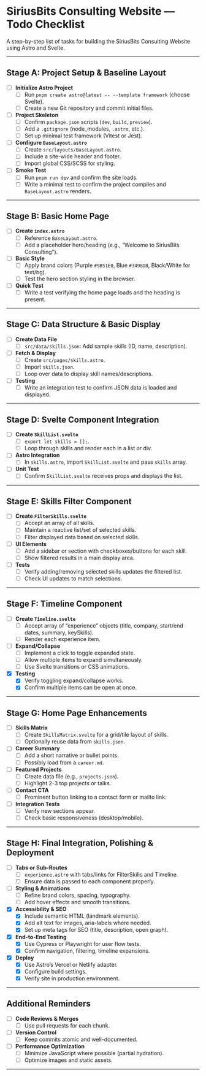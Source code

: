 # SiriusBits Consulting Website — Todo Checklist

A step-by-step list of tasks for building the SiriusBits Consulting Website using Astro and Svelte.

---

## **Stage A: Project Setup & Baseline Layout**

- [ ] **Initialize Astro Project**  
  - [ ] Run `pnpm create astro@latest -- --template framework` (choose Svelte).
  - [ ] Create a new Git repository and commit initial files.

- [ ] **Project Skeleton**  
  - [ ] Confirm `package.json` scripts (`dev`, `build`, `preview`).
  - [ ] Add a `.gitignore` (node_modules, `.astro`, etc.).
  - [ ] Set up minimal test framework (Vitest or Jest).

- [ ] **Configure `BaseLayout.astro`**  
  - [ ] Create `src/layouts/BaseLayout.astro`.
  - [ ] Include a site-wide header and footer.
  - [ ] Import global CSS/SCSS for styling.

- [ ] **Smoke Test**  
  - [ ] Run `pnpm run dev` and confirm the site loads.
  - [ ] Write a minimal test to confirm the project compiles and `BaseLayout.astro` renders.

---

## **Stage B: Basic Home Page**

- [ ] **Create `index.astro`**  
  - [ ] Reference `BaseLayout.astro`.
  - [ ] Add a placeholder hero/heading (e.g., “Welcome to SiriusBits Consulting”).

- [ ] **Basic Style**  
  - [ ] Apply brand colors (Purple `#9B51E0`, Blue `#3498DB`, Black/White for text/bg).
  - [ ] Test the hero section styling in the browser.

- [ ] **Quick Test**  
  - [ ] Write a test verifying the home page loads and the heading is present.

---

## **Stage C: Data Structure & Basic Display**

- [ ] **Create Data File**  
  - [ ] `src/data/skills.json`: Add sample skills (ID, name, description).

- [ ] **Fetch & Display**  
  - [ ] Create `src/pages/skills.astro`.
  - [ ] Import `skills.json`.
  - [ ] Loop over data to display skill names/descriptions.

- [ ] **Testing**  
  - [ ] Write an integration test to confirm JSON data is loaded and displayed.

---

## **Stage D: Svelte Component Integration**

- [ ] **Create `SkillList.svelte`**  
  - [ ] `export let skills = [];`.
  - [ ] Loop through skills and render each in a list or div.

- [ ] **Astro Integration**  
  - [ ] In `skills.astro`, import `SkillList.svelte` and pass `skills` array.

- [ ] **Unit Test**  
  - [ ] Confirm `SkillList.svelte` receives props and displays the list.

---

## **Stage E: Skills Filter Component**

- [ ] **Create `FilterSkills.svelte`**  
  - [ ] Accept an array of all skills.
  - [ ] Maintain a reactive list/set of selected skills.
  - [ ] Filter displayed data based on selected skills.

- [ ] **UI Elements**  
  - [ ] Add a sidebar or section with checkboxes/buttons for each skill.
  - [ ] Show filtered results in a main display area.

- [ ] **Tests**  
  - [ ] Verify adding/removing selected skills updates the filtered list.
  - [ ] Check UI updates to match selections.

---

## **Stage F: Timeline Component**

- [ ] **Create `Timeline.svelte`**  
  - [ ] Accept array of “experience” objects (title, company, start/end dates, summary, keySkills).
  - [ ] Render each experience item.

- [ ] **Expand/Collapse**  
  - [ ] Implement a click to toggle expanded state.
  - [ ] Allow multiple items to expand simultaneously.
  - [ ] Use Svelte transitions or CSS animations.

- [x] **Testing**  
  - [x] Verify toggling expand/collapse works.
  - [x] Confirm multiple items can be open at once.

---

## **Stage G: Home Page Enhancements**

- [ ] **Skills Matrix**  
  - [ ] Create `SkillsMatrix.svelte` for a grid/tile layout of skills.
  - [ ] Optionally reuse data from `skills.json`.

- [ ] **Career Summary**  
  - [ ] Add a short narrative or bullet points.
  - [ ] Possibly load from a `career.md`.

- [ ] **Featured Projects**  
  - [ ] Create data file (e.g., `projects.json`).
  - [ ] Highlight 2-3 top projects or talks.

- [ ] **Contact CTA**  
  - [ ] Prominent button linking to a contact form or mailto link.

- [ ] **Integration Tests**  
  - [ ] Verify new sections appear.
  - [ ] Check basic responsiveness (desktop/mobile).

---

## **Stage H: Final Integration, Polishing & Deployment**

- [ ] **Tabs or Sub-Routes**  
  - [ ] `experience.astro` with tabs/links for FilterSkills and Timeline.
  - [ ] Ensure data is passed to each component properly.

- [ ] **Styling & Animations**  
  - [ ] Refine brand colors, spacing, typography.
  - [ ] Add hover effects and smooth transitions.

- [x] **Accessibility & SEO**  
  - [x] Include semantic HTML (landmark elements).
  - [x] Add alt text for images, aria-labels where needed.
  - [x] Set up meta tags for SEO (title, description, open graph).

- [x] **End-to-End Testing**  
  - [x] Use Cypress or Playwright for user flow tests.
  - [x] Confirm navigation, filtering, timeline expansions.

- [x] **Deploy**  
  - [x] Use Astro’s Vercel or Netlify adapter.
  - [x] Configure build settings.
  - [x] Verify site in production environment.

---

## **Additional Reminders**

- [ ] **Code Reviews & Merges**  
  - [ ] Use pull requests for each chunk.
- [ ] **Version Control**  
  - [ ] Keep commits atomic and well-documented.
- [ ] **Performance Optimization**  
  - [ ] Minimize JavaScript where possible (partial hydration).
  - [ ] Optimize images and static assets.

---
